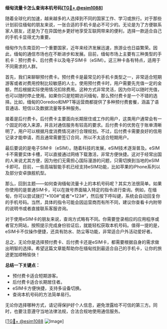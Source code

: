 **缅甸流量卡怎么查询本机号码[[TG💪+ @esim1088](https://t.me/s/esim1088)]**

随着全球化的加速，越来越多的人选择到不同的国家工作、学习或旅行。对于那些计划前往缅甸的朋友来说，一张合适的手机卡是必不可少的。无论是为了方便联系家人朋友，还是为了在异国他乡更好地享受互联网带来的便利，选择一款适合自己的手机卡显得尤为重要。

缅甸作为东南亚的一个重要国家，近年来经济发展迅速，旅游业也日益繁荣。因此，缅甸的通信市场也在不断进步和发展。目前，缅甸市场上主要有三种类型的手机卡：预付费卡、后付费卡以及电子SIM卡（eSIM）。这三种卡各有特点，适用于不同需求的人群。

首先，我们来聊聊预付费卡。预付费卡是最常见的手机卡类型之一，非常适合短期游客或者对费用控制比较敏感的人士。使用预付费卡时，用户需要先充值一定的金额，然后根据实际使用情况扣除费用。这种方式非常灵活，因为你可以随时充值，也可以随时停止使用。如果你只是短期访问缅甸，那么预付费卡是一个不错的选择。比如，缅甸的Ooredoo和MPT等运营商都提供了多种预付费套餐，涵盖了语音通话、短信以及数据流量等多种服务。

接着是后付费卡。后付费卡主要面向长期居住或工作的用户，这类用户通常会有一个固定的收入来源，并且对通信服务有较高的要求。后付费卡的优势在于账单清晰明了，用户可以根据月度消费情况进行合理规划。不过，后付费卡需要良好的信用记录才能申请，而且通常需要签订合同，所以不太适合短期用户。

最后要说的是电子SIM卡（eSIM）。随着科技的发展，eSIM技术逐渐普及。eSIM卡不需要实体卡槽，可以直接通过网络下载激活，非常方便快捷。这对于经常出国的人来说尤其方便，因为他们无需担心国际漫游的问题，只需切换到当地的eSIM卡即可。目前，一些高端智能手机已经支持eSIM功能，比如苹果的iPhone系列以及部分安卓旗舰机型。

那么，回到主题——如何查询缅甸流量卡上的本机号码呢？其实方法很简单。如果你使用的是普通SIM卡，可以在拨号界面输入特定的指令进行查询。例如，在缅甸，你可以尝试拨打“*100#”或者“*123#”，然后按下呼叫键，系统会自动回复你的手机号码。当然，具体的指令可能会因运营商而有所不同，建议你查看卡内附带的说明书或者直接联系客服咨询。

对于使用eSIM卡的朋友来说，查询方式略有不同。你需要登录相应的应用程序或者官方网站，按照提示完成身份验证后，就能轻松获取本机号码。值得一提的是，eSIM卡不仅操作便捷，还具有防水、防尘等功能，非常适合户外活动爱好者。

总之，无论你是选择预付费卡、后付费卡还是eSIM卡，都需要根据自身的需求做出明智的选择。希望这篇文章能帮助你在缅甸找到最适合自己的手机卡，让你的旅途更加顺畅愉快！

**总结一下关键点：**
- 预付费卡适合短期游客。
- 后付费卡适合长期居住者。
- eSIM卡方便快捷，支持多设备切换。
- 查询本机号码的方法简单易行。

无论你选择哪种方式，请记得保护好个人信息，避免泄露给不可信的第三方。同时，也要注意遵守当地法律法规，合法合规地使用通信服务。

[[TG💪+ @esim1088](https://t.me/s/esim1088) ![Image](https://i.postimg.cc/4NQfJmqS/Snipaste-2025-05-13-00-14-12.png)]